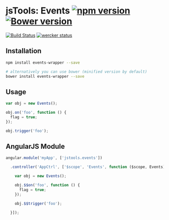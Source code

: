 jsTools: Events [![npm version](https://badge.fury.io/js/jengine-events.svg)](http://badge.fury.io/js/jengine-events) [![Bower version](https://badge.fury.io/bo/jengine-events.svg)](http://badge.fury.io/bo/jengine-events)
===============

[![Build Status](https://travis-ci.org/jstools/events.svg?branch=master)](https://travis-ci.org/jstools/events)
[![wercker status](https://app.wercker.com/status/54d5da14c71194ac8b5a8b1828a61ce3/s "wercker status")](https://app.wercker.com/project/bykey/54d5da14c71194ac8b5a8b1828a61ce3)

Installation
------------
``` sh
npm install events-wrapper --save

# alternatively you can use bower (minified version by default)
bower install events-wrapper --save
```

Usage
-----
``` js
var obj = new Events();

obj.on('foo', function () {
  flag = true;
});

obj.trigger('foo');
```
AngularJS Module
----------------
``` js
angular.module('myApp', ['jstools.events'])

  .controller('AppCtrl', ['$scope', 'Events', function ($scope, Events) {

    var obj = new Events();

    obj.$$on('foo', function () {
      flag = true;
    });

    obj.$$trigger('foo');

  }]);
```
